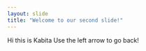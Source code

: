 ```yaml
---
layout: slide
title: "Welcome to our second slide!"
---
```

Hi this is Kabita
Use the left arrow to go back!
